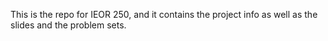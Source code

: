 This is the repo for IEOR 250, and it contains the project info as well as the slides and the problem sets.
